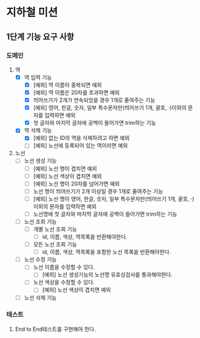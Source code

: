# 지하철 미션

## 1단계 기능 요구 사항

### 도메인
1. 역
    - [x] 역 입력 기능
        - [x] [예외] 역 이름이 중복되면 예외
        - [x] [예외] 역 이름은 20자를 초과하면 예외
        - [x] 띄어쓰기가 2개가 연속되었을 경우 1개로 줄여주는 기능
        - [x] [예외] 영어, 한글, 숫자, 일부 특수문자만(띄어쓰기 1개, 괄호, ·)이외의 문자를 입력하면 예외
        - [x] 첫 글자와 마지막 글자에 공백이 들어가면 trim하는 기능
    - [x] 역 삭제 기능
        - [x] [예외] 없는 ID의 역을 삭제하려고 하면 예외
        - [ ] [예외] 노선에 등록되어 있는 역이라면 예외
2. 노선
    - [ ] 노선 생성 기능
        - [ ] [예외] 노선 명이 겹치면 예외
        - [ ] [예외] 노선 색상이 겹치면 예외
        - [ ] [예외] 노선 명이 20자를 넘어가면 예외
        - [ ] 노선 명이 띄어쓰기가 2개 이상일 경우 1개로 줄여주는 기능
        - [ ] [예외] 노선 명이 영어, 한글, 숫자, 일부 특수문자만(띄어쓰기 1개, 괄호, ·)이외의 문자를 입력하면 예외
        - [ ] 노선명에 첫 글자와 마지막 글자에 공백이 들어가면 trim하는 기능
    - [ ] 노선 조회 기능
        - [ ] 개별 노선 조회 기능
            - [ ] id, 이름, 색상, 역목록을 반환해야한다.
        - [ ] 모든 노선 조회 기능
            - [ ] id, 이름, 색상, 역목록을 포함한 노선 목록을 반환해야한다.
    - [ ] 노선 수정 기능
        - [ ] 노선 이름을 수정할 수 있다.
            - [ ] [예외] 노선 생성기능의 노선명 유효성검사를 통과해야한다.
        - [ ] 노선 색상을 수정할 수 있다.
            - [ ] [예외] 노선 색상이 겹치면 예외
    - [ ] 노선 삭제 기능

### 테스트

1. End to End테스트를 구현해야 한다.
